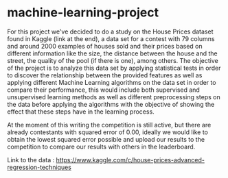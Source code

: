 # machine-learning-project

For this project we've decided to do a study on the House Prices dataset found in Kaggle (link at the end), a data set for a contest with 79 columns and around 2000 examples of houses sold and their prices based on different information like the size, the distance between the house and the street, the quality of the pool (if there is one), among others. The objective of the project is to analyze this data set by applying statistical tests in order to discover the relationship between the provided features as well as applying different Machine Learning algorithms on the data set in order to compare their performance, this would include both supervised and unsupervised learning methods as well as different preprocessing steps on the data before applying the algorithms with the objective of showing the effect that these steps have in the learning process. 

At the moment of this writing the competition is still active, but there are already contestants with squared error of 0.00, ideally we would like to obtain the lowest squared error possible and upload our results to the competition to compare our results with others in the leaderboard.

Link to the data : https://www.kaggle.com/c/house-prices-advanced-regression-techniques
